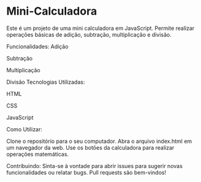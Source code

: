 # Mini-Calculadora
Este é um projeto de uma mini calculadora em JavaScript. Permite realizar operações básicas de adição, subtração, multiplicação e divisão.


Funcionalidades:
Adição

Subtração

Multiplicação


Divisão
Tecnologias Utilizadas:

HTML

CSS

JavaScript


Como Utilizar: 

Clone o repositório para o seu computador.
Abra o arquivo index.html em um navegador da web.
Use os botões da calculadora para realizar operações matemáticas.


Contribuindo: 
Sinta-se à vontade para abrir issues para sugerir novas funcionalidades ou relatar bugs.
Pull requests são bem-vindos!
